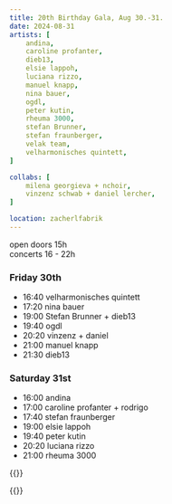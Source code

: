```yaml
---
title: 20th Birthday Gala, Aug 30.-31.
date: 2024-08-31
artists: [
	andina,
	caroline profanter,
	dieb13,
	elsie lappoh,
	luciana rizzo,
	manuel knapp,
	nina bauer,
	ogdl,
	peter kutin,
	rheuma 3000,
	stefan Brunner,
	stefan fraunberger,
	velak team,
	velharmonisches quintett,
]

collabs: [
	milena georgieva + nchoir,
	vinzenz schwab + daniel lercher,
]

location: zacherlfabrik
---
```


open doors 15h  
concerts 16 - 22h

### Friday 30th

- 16:40 velharmonisches quintett
- 17:20 nina bauer
- 19:00 Stefan Brunner + dieb13
- 19:40 ogdl
- 20:20 vinzenz + daniel
- 21:00 manuel knapp
- 21:30 dieb13

### Saturday 31st

- 16:00 andina
- 17:00 caroline profanter + rodrigo
- 17:40 stefan fraunberger
- 19:00 elsie lappoh
- 19:40 peter kutin
- 20:20 luciana rizzo
- 21:00 rheuma 3000

{{<html>}}

<style>
:root {
 --background: #EDEAEA;
 --f_high: #393B3F;
 --f_med: #808790;
 --f_low: #A3A3A4;
 --f_inv: #000000;
 --b_high: #333333;
 --b_med: #777777;
 --b_low: #DDDDDD;
 --b_inv: #ffffff;
}
</style>

{{</html>}}
